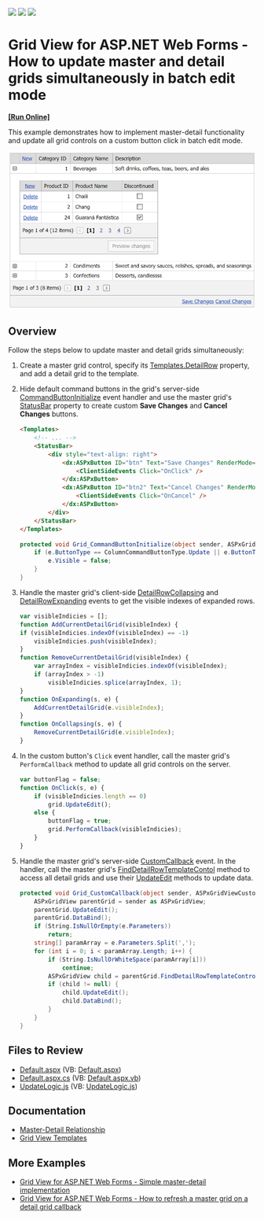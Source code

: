 <!-- default badges list -->
![](https://img.shields.io/endpoint?url=https://codecentral.devexpress.com/api/v1/VersionRange/128543288/14.1.6%2B)
[![](https://img.shields.io/badge/Open_in_DevExpress_Support_Center-FF7200?style=flat-square&logo=DevExpress&logoColor=white)](https://supportcenter.devexpress.com/ticket/details/T146190)
[![](https://img.shields.io/badge/📖_How_to_use_DevExpress_Examples-e9f6fc?style=flat-square)](https://docs.devexpress.com/GeneralInformation/403183)
<!-- default badges end -->
# Grid View for ASP.NET Web Forms - How to update master and detail grids simultaneously in batch edit mode
<!-- run online -->
**[[Run Online]](https://codecentral.devexpress.com/t146190/)**
<!-- run online end -->

This example demonstrates how to implement master-detail functionality and update all grid controls on a custom button click in batch edit mode.

![Master Detail Grids](masterDetail.png)

## Overview

Follow the steps below to update master and detail grids simultaneously:

1. Create a master grid control, specify its [Templates.DetailRow](https://docs.devexpress.com/AspNet/DevExpress.Web.GridViewTemplates.DetailRow) property, and add a detail grid to the template.

2. Hide default command buttons in the grid's server-side [CommandButtonInitialize](https://docs.devexpress.com/AspNet/DevExpress.Web.ASPxGridView.CommandButtonInitialize) event handler and use the master grid's [StatusBar](https://docs.devexpress.com/AspNet/DevExpress.Web.GridViewTemplates.StatusBar) property to create custom **Save Changes** and **Cancel Changes** buttons.

    ```aspx
    <Templates>
        <!-- ... -->
        <StatusBar>
            <div style="text-align: right">
                <dx:ASPxButton ID="btn" Text="Save Changes" RenderMode="Link" AutoPostBack="false" runat="server">
                    <ClientSideEvents Click="OnClick" />
                </dx:ASPxButton>
                <dx:ASPxButton ID="btn2" Text="Cancel Changes" RenderMode="Link" AutoPostBack="false" runat="server">
                    <ClientSideEvents Click="OnCancel" />
                </dx:ASPxButton>
            </div>
        </StatusBar>
    </Templates>
    ```

    ```csharp
    protected void Grid_CommandButtonInitialize(object sender, ASPxGridViewCommandButtonEventArgs e) {
        if (e.ButtonType == ColumnCommandButtonType.Update || e.ButtonType == ColumnCommandButtonType.Cancel) {
            e.Visible = false;
        }
    }
    ```

3. Handle the master grid's client-side [DetailRowCollapsing](https://docs.devexpress.com/AspNet/js-ASPxClientGridView.DetailRowCollapsing) and [DetailRowExpanding](https://docs.devexpress.com/AspNet/js-ASPxClientGridView.DetailRowExpanding) events to get the visible indexes of expanded rows.

    ```js
    var visibleIndicies = [];
    function AddCurrentDetailGrid(visibleIndex) {
    if (visibleIndicies.indexOf(visibleIndex) == -1)
        visibleIndicies.push(visibleIndex);
    }
    function RemoveCurrentDetailGrid(visibleIndex) {
        var arrayIndex = visibleIndicies.indexOf(visibleIndex);
        if (arrayIndex > -1)
            visibleIndicies.splice(arrayIndex, 1);
    }
    function OnExpanding(s, e) {
        AddCurrentDetailGrid(e.visibleIndex);
    }
    function OnCollapsing(s, e) {
        RemoveCurrentDetailGrid(e.visibleIndex);
    }
    ```

4. In the custom button's `Click` event handler, call the master grid's `PerformCallback` method to update all grid controls on the server.

    ```js
    var buttonFlag = false;
    function OnClick(s, e) {
        if (visibleIndicies.length == 0)
            grid.UpdateEdit();
        else {
            buttonFlag = true;
            grid.PerformCallback(visibleIndicies);
        }
    }
    ```

5. Handle the master grid's server-side [CustomCallback](https://docs.devexpress.com/AspNet/DevExpress.Web.ASPxGridView.CustomCallback) event. In the handler, call the master grid's [FindDetailRowTemplateContol](https://docs.devexpress.com/AspNet/DevExpress.Web.ASPxGridView.FindDetailRowTemplateControl(System.Int32-System.String)) method to access all detail grids and use their [UpdateEdit](https://docs.devexpress.com/AspNet/DevExpress.Web.ASPxGridView.UpdateEdit) methods to update data.

    ```csharp
    protected void Grid_CustomCallback(object sender, ASPxGridViewCustomCallbackEventArgs e) {
        ASPxGridView parentGrid = sender as ASPxGridView;
        parentGrid.UpdateEdit();
        parentGrid.DataBind();
        if (String.IsNullOrEmpty(e.Parameters))
            return;
        string[] paramArray = e.Parameters.Split(',');
        for (int i = 0; i < paramArray.Length; i++) {
            if (String.IsNullOrWhiteSpace(paramArray[i]))
                continue;
            ASPxGridView child = parentGrid.FindDetailRowTemplateControl(Convert.ToInt32(paramArray[i]), "grid2") as ASPxGridView;
            if (child != null) {
                child.UpdateEdit();
                child.DataBind();
            }
        }
    }
    ```

## Files to Review

* [Default.aspx](./CS/WebSite/Default.aspx) (VB: [Default.aspx](./VB/WebSite/Default.aspx))
* [Default.aspx.cs](./CS/WebSite/Default.aspx.cs) (VB: [Default.aspx.vb](./VB/WebSite/Default.aspx.vb))
* [UpdateLogic.js](./CS/WebSite/UpdateLogic.js) (VB: [UpdateLogic.js](./VB/WebSite/UpdateLogic.js))

## Documentation

* [Master-Detail Relationship](https://docs.devexpress.com/AspNet/3772/components/grid-view/concepts/master-detail-relationship)
* [Grid View Templates](https://docs.devexpress.com/AspNet/3718/components/grid-view/concepts/templates)

## More Examples

* [Grid View for ASP.NET Web Forms - Simple master-detail implementation](https://github.com/DevExpress-Examples/asp-net-web-forms-grid-master-detail-implementation)
* [Grid View for ASP.NET Web Forms - How to refresh a master grid on a detail grid callback](https://github.com/DevExpress-Examples/asp-net-web-forms-grid-refresh-master-grid-on-detail-grid-callback)
